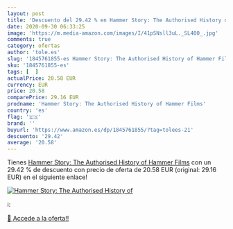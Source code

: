 ```yaml
---
layout: post
title: 'Descuento del 29.42 % en Hammer Story: The Authorised History of '
date: 2020-09-30 06:33:25
image: 'https://m.media-amazon.com/images/I/41pSNsll3uL._SL400_.jpg'
comments: true
category: ofertas
author: 'tole.es'
slug: '1845761855-es Hammer Story: The Authorised History of Hammer Films'
sku: '1845761855-es'
tags: [  ]
actualPrice: 20.58 EUR
currency: EUR
price: 20.58
comparePrice: 29.16 EUR
prodname: 'Hammer Story: The Authorised History of Hammer Films'
country: 'es'
flag: '🇪🇸'
brand: ''
buyurl: 'https://www.amazon.es/dp/1845761855/?tag=tolees-21'
descuento: '29.42'
average: '20.58'
---
```


Tienes [Hammer Story: The Authorised History of Hammer Films](https://www.amazon.es/dp/1845761855/?tag=tolees-21) con un 29.42 % de descuento con precio de oferta de 20.58 EUR (original: 29.16 EUR) en el siguiente enlace!

[![Hammer Story: The Authorised History of ](https://m.media-amazon.com/images/I/41pSNsll3uL._SL400_.jpg)](https://www.amazon.es/dp/1845761855/?tag=tolees-21)

ℹ️:


[🛒 Accede a la oferta!!](https://www.amazon.es/dp/1845761855/?tag=tolees-21)
